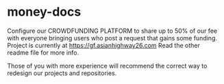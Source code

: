 # money-docs
Configure our CROWDFUNDING PLATFORM to share up to 50% of our fee with everyone bringing users who post a request that gains some funding. 
Project is currently at https://gf.asianhighway26.com Read the other readme file for more info. 

Those of you with more experience will recommend the correct way to redesign our projects and repositories. 

